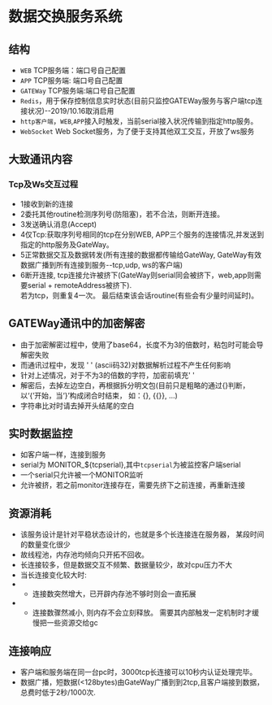 ﻿# 数据交换服务系统
## 结构
* `WEB` TCP服务端：端口号自己配置
* `APP` TCP服务端: 端口号自己配置
* `GATEWay` TCP服务端:端口号自己配置
* `Redis`，用于保存控制信息实时状态(目前只监控GATEWay服务与客户端tcp连接状况)--2019/10.16取消启用
* `http客户端`，`WEB`,`APP`接入时触发，当前serial接入状况传输到指定http服务。
* `WebSocket` Web Socket服务，为了便于支持其他双工交互，开放了ws服务

## 大致通讯内容
### Tcp及Ws交互过程
* 1接收到新的连接
* 2委托其他routine检测序列号(防阻塞)，若不合法，则断开连接。
* 3发送确认消息(Accept)
* 4仅Tcp:获取序列号相同的tcp在分别WEB, APP三个服务的连接情况,并发送到指定的http服务及GateWay。
* 5正常数据交互及数据转发(所有连接的数据都传输给GateWay, GateWay有效数据广播到所有连接到服务--tcp,udp, ws的客户端)
* 6断开连接, tcp连接允许被挤下(GateWay则serial同会被挤下，web,app则需要serial + remoteAddress被挤下).<br>
若为tcp，则重复4一次。 最后结束该会话routine(有些会有少量时间延时)。


## GATEWay通讯中的加密解密
* 由于加密解密过程中，使用了base64，长度不为3的倍数时，粘包时可能会导解密失败
* 而通讯过程中，发现 '&nbsp;' (ascii码32)对数据解析过程不产生任何影响
* 针对上述情况，对于不为3的倍数的字符，加密前填充'&nbsp;'
* 解密后，去掉左边空白，再根据拆分明文包(目前只是粗略的通过{}判断，<br>
以‘{’开始，当‘}’构成闭合时结束， 如：{}, {{}}, ...)
* 字符串比对时请去掉开头结尾的空白

## 实时数据监控
* 如客户端一样，连接到服务
* serial为 MONITOR_${tcpserial},其中`tcpserial`为被监控客户端serial
* 一个serial只允许被一个MONITOR监听
* 允许被挤，若之前monitor连接存在，需要先挤下之前连接，再重新连接

## 资源消耗
* 该服务设计是针对平稳状态设计的，也就是多个长连接连在服务器，
某段时间的数量变化很少
* 故线程池，内存池均倾向只开拓不回收。
* 长连接较多，但是数据交互不频繁、数据量较少，故对cpu压力不大
* 当长连接变化较大时: 
* * 连接数突然增大，已开辟内存池不够时则会一直拓展<br>
* * 连接数骤然减小, 则内存不会立刻释放。
需要其内部触发一定机制时才缓慢把一些资源交给gc<br>

## 连接响应
* 客户端和服务端在同一台pc时，3000tcp长连接可以10秒内认证处理完毕。
* 数据广播，短数据(<128bytes)由GateWay广播到到2tcp,且客户端接到数据，
总费时低于2秒/1000次.





